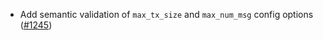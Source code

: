 - Add semantic validation of `max_tx_size` and `max_num_msg` config options ([#1245])

[#1245]: https://github.com/informalsystems/ibc-rs/issues/1245
